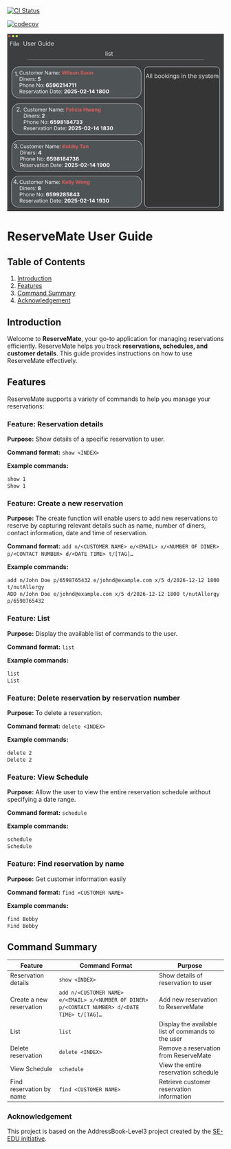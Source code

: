 [![CI Status](https://github.com/se-edu/addressbook-level3/workflows/Java%20CI/badge.svg)](https://github.com/AY2425S2-CS2103-F08-1/tp/actions)

[![codecov](https://codecov.io/gh/AY2425S2-CS2103-F08-1/tp/graph/badge.svg?token=8D3EDHO8BA)](https://codecov.io/gh/AY2425S2-CS2103-F08-1/tp)

![Ui](docs/images/UI.png)

# ReserveMate User Guide

## Table of Contents
1. [Introduction](#introduction)
2. [Features](#features)
3. [Command Summary](#command-summary)
4. [Acknowledgement](#acknowledgement)

## Introduction
Welcome to **ReserveMate**, your go-to application for managing reservations efficiently. ReserveMate helps you track **reservations, schedules, and customer details**. This guide provides instructions on how to use ReserveMate effectively.

## Features
ReserveMate supports a variety of commands to help you manage your reservations:

### Feature: Reservation details
**Purpose:** Show details of a specific reservation to user.

**Command format:** `show <INDEX>`

**Example commands:**
```
show 1
Show 1
```

### Feature: Create a new reservation
**Purpose:** The create function will enable users to add new reservations to reserve by capturing relevant details such as name, number of diners, contact information, date and time of reservation.

**Command format:** `add n/<CUSTOMER NAME> e/<EMAIL> x/<NUMBER OF DINER> p/<CONTACT NUMBER> d/<DATE TIME> t/[TAG]…​`

**Example commands:**
```
add n/John Doe p/6598765432 e/johnd@example.com x/5 d/2026-12-12 1800 t/nutAllergy
ADD n/John Doe e/johnd@example.com x/5 d/2026-12-12 1800 t/nutAllergy p/6598765432
```

### Feature: List
**Purpose:** Display the available list of commands to the user.

**Command format:** `list`

**Example commands:**
```
list
List
```

### Feature: Delete reservation by reservation number
**Purpose:** To delete a reservation.

**Command format:** `delete <INDEX>`

**Example commands:**
```
delete 2
Delete 2
```

### Feature: View Schedule
**Purpose:** Allow the user to view the entire reservation schedule without specifying a date range.

**Command format:** `schedule`

**Example commands:**
```
schedule
Schedule
```

### Feature: Find reservation by name
**Purpose:** Get customer information easily

**Command format:** `find <CUSTOMER NAME>`

**Example commands:**
```
find Bobby
Find Bobby
```

## Command Summary
| Feature                  | Command Format | Purpose                                            |
|--------------------------|---------------|----------------------------------------------------|
| Reservation details      | `show <INDEX>` | Show details of reservation to user                |
| Create a new reservation | `add n/<CUSTOMER NAME> e/<EMAIL> x/<NUMBER OF DINER> p/<CONTACT NUMBER> d/<DATE TIME> t/[TAG]…​` | Add new reservation to ReserveMate                 |
| List                     | `list` | Display the available list of commands to the user |
| Delete reservation       | `delete <INDEX>` | Remove a reservation from ReserveMate              |
| View Schedule            | `schedule` | View the entire reservation schedule               |
| Find reservation by name | `find <CUSTOMER NAME>` | Retrieve customer reservation information          |


### Acknowledgement
This project is based on the AddressBook-Level3 project created by the [SE-EDU initiative](https://se-education.org).

